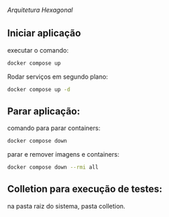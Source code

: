 ###### Arquitetura Hexagonal

## Iniciar aplicação
executar o comando:
```bash
docker compose up
```

Rodar serviços em segundo plano:
```bash
docker compose up -d
```

## Parar aplicação:
comando para parar containers:
```bash
docker compose down
```

parar e remover imagens e containers:
```bash
docker compose down --rmi all
```

## Colletion para execução de testes:
na pasta raiz do sistema, pasta colletion.